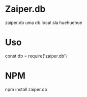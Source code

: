 # Zaiper.db
zaiper.db uma db local sla huehuehue

# Uso
const db = require('zaiper.db')


# NPM
npm install zaiper.db
